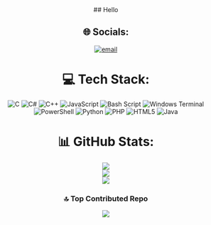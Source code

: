 <div align="center">
## Hello

## 🌐 Socials:
[![email](https://img.shields.io/badge/Email-D14836?logo=gmail&logoColor=white)](mailto:frostyxsec@proton.me) 

# 💻 Tech Stack:
![C](https://img.shields.io/badge/c-%2300599C.svg?style=flat-square&logo=c&logoColor=white) ![C#](https://img.shields.io/badge/c%23-%23239120.svg?style=flat-square&logo=csharp&logoColor=white) ![C++](https://img.shields.io/badge/c++-%2300599C.svg?style=flat-square&logo=c%2B%2B&logoColor=white) ![JavaScript](https://img.shields.io/badge/javascript-%23323330.svg?style=flat-square&logo=javascript&logoColor=%23F7DF1E) ![Bash Script](https://img.shields.io/badge/bash_script-%23121011.svg?style=flat-square&logo=gnu-bash&logoColor=white) ![Windows Terminal](https://img.shields.io/badge/Windows%20Terminal-%234D4D4D.svg?style=flat-square&logo=windows-terminal&logoColor=white) ![PowerShell](https://img.shields.io/badge/PowerShell-%235391FE.svg?style=flat-square&logo=powershell&logoColor=white) ![Python](https://img.shields.io/badge/python-3670A0?style=flat-square&logo=python&logoColor=ffdd54) ![PHP](https://img.shields.io/badge/php-%23777BB4.svg?style=flat-square&logo=php&logoColor=white) ![HTML5](https://img.shields.io/badge/html5-%23E34F26.svg?style=flat-square&logo=html5&logoColor=white) ![Java](https://img.shields.io/badge/java-%23ED8B00.svg?style=flat-square&logo=openjdk&logoColor=white)
# 📊 GitHub Stats:
![](https://github-readme-stats.vercel.app/api?username=frostyxsec&theme=shadow_red&hide_border=false&include_all_commits=false&count_private=false)<br/>
![](https://nirzak-streak-stats.vercel.app/?user=frostyxsec&theme=shadow_red&hide_border=false)<br/>
![](https://github-readme-stats.vercel.app/api/top-langs/?username=frostyxsec&theme=shadow_red&hide_border=false&include_all_commits=false&count_private=false&layout=compact)

### 🔝 Top Contributed Repo
![](https://github-contributor-stats.vercel.app/api?username=frostyxsec&limit=5&theme=shadow_red&combine_all_yearly_contributions=true)

<!-- Proudly created with GPRM ( https://gprm.itsvg.in ) -->

